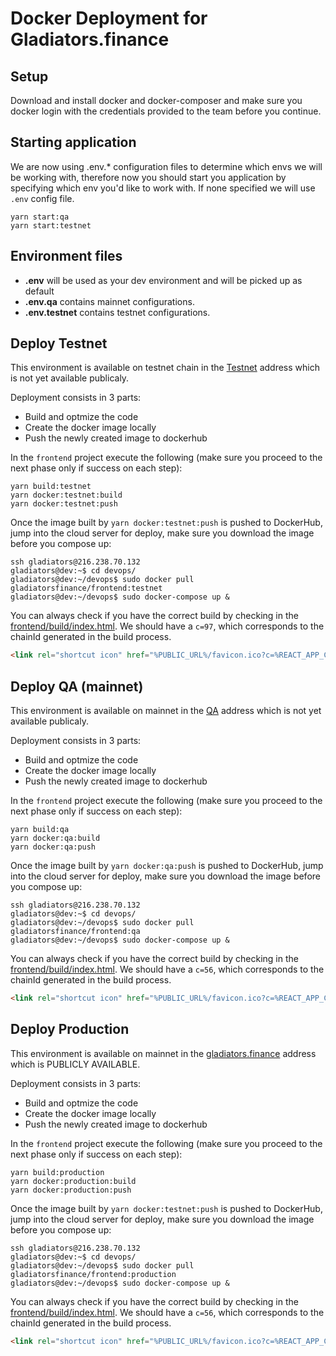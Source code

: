 # Docker Deployment for Gladiators.finance

## Setup

Download and install docker and docker-composer and make sure you docker login with the credentials provided to the team before you continue.

## Starting application

We are now using .env.* configuration files to determine which envs we will be working with, therefore now you should start you application by specifying which env you'd like to work with.
If none specified we will use `.env` config file.

```shell
yarn start:qa
yarn start:testnet
```

## Environment files

- **.env** will be used as your dev environment and will be picked up as default
- **.env.qa** contains mainnet configurations.
- **.env.testnet** contains testnet configurations.

## Deploy Testnet

This environment is available on testnet chain in the [Testnet](https://testnet.gladiators.finance) address which is not yet available publicaly.

Deployment consists in 3 parts:
- Build and optmize the code
- Create the docker image locally
- Push the newly created image to dockerhub

In the `frontend` project execute the following (make sure you proceed to the next phase only if success on each step):

```shell
yarn build:testnet
yarn docker:testnet:build
yarn docker:testnet:push
```

Once the image built by `yarn docker:testnet:push` is pushed to DockerHub, jump into the cloud server for deploy, make sure you download the image before you compose up:
```shell
ssh gladiators@216.238.70.132
gladiators@dev:~$ cd devops/
gladiators@dev:~/devops$ sudo docker pull gladiatorsfinance/frontend:testnet
gladiators@dev:~/devops$ sudo docker-compose up &
```

You can always check if you have the correct build by checking in the [frontend/build/index.html](build/index.html). 
We should have a `c=97`, which corresponds to the chainId generated in the build process.
```html
<link rel="shortcut icon" href="%PUBLIC_URL%/favicon.ico?c=%REACT_APP_CHAIN_ID%" />
```


## Deploy QA (mainnet)

This environment is available on mainnet in the [QA](https://qa.gladiators.finance) address which is not yet available publicaly.

Deployment consists in 3 parts:
- Build and optmize the code
- Create the docker image locally
- Push the newly created image to dockerhub

In the `frontend` project execute the following (make sure you proceed to the next phase only if success on each step):

```shell
yarn build:qa
yarn docker:qa:build
yarn docker:qa:push
```

Once the image built by `yarn docker:qa:push` is pushed to DockerHub, jump into the cloud server for deploy, make sure you download the image before you compose up:
```shell
ssh gladiators@216.238.70.132
gladiators@dev:~$ cd devops/
gladiators@dev:~/devops$ sudo docker pull gladiatorsfinance/frontend:qa
gladiators@dev:~/devops$ sudo docker-compose up &
```

You can always check if you have the correct build by checking in the [frontend/build/index.html](build/index.html). 
We should have a `c=56`, which corresponds to the chainId generated in the build process.
```html
<link rel="shortcut icon" href="%PUBLIC_URL%/favicon.ico?c=%REACT_APP_CHAIN_ID%" />
```

## Deploy Production

This environment is available on mainnet in the [gladiators.finance](https://gladiators.finance) address which is PUBLICLY AVAILABLE.

Deployment consists in 3 parts:
- Build and optmize the code
- Create the docker image locally
- Push the newly created image to dockerhub

In the `frontend` project execute the following (make sure you proceed to the next phase only if success on each step):

```shell
yarn build:production
yarn docker:production:build
yarn docker:production:push
```

Once the image built by `yarn docker:testnet:push` is pushed to DockerHub, jump into the cloud server for deploy, make sure you download the image before you compose up:
```shell
ssh gladiators@216.238.70.132
gladiators@dev:~$ cd devops/
gladiators@dev:~/devops$ sudo docker pull gladiatorsfinance/frontend:production
gladiators@dev:~/devops$ sudo docker-compose up &
```

You can always check if you have the correct build by checking in the [frontend/build/index.html](build/index.html). 
We should have a `c=56`, which corresponds to the chainId generated in the build process.
```html
<link rel="shortcut icon" href="%PUBLIC_URL%/favicon.ico?c=%REACT_APP_CHAIN_ID%" />
```

